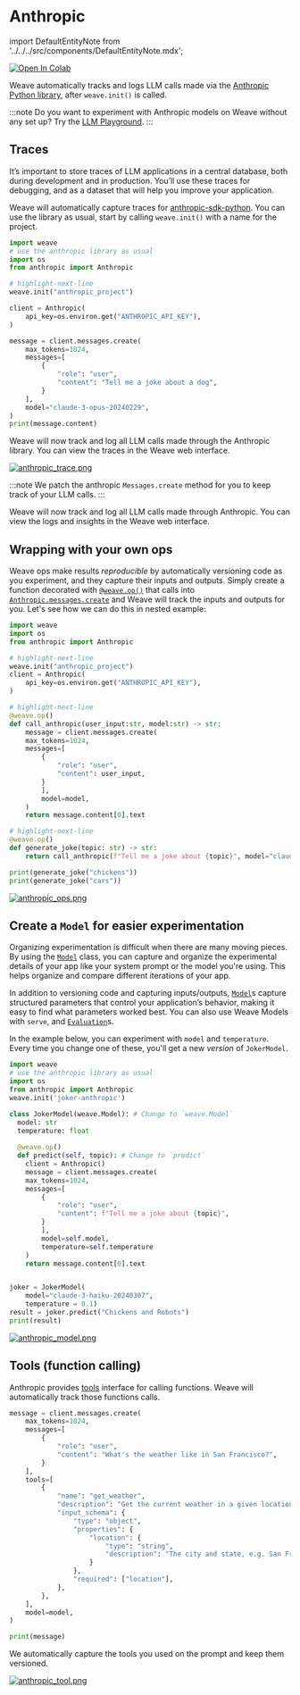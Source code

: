 # Anthropic

import DefaultEntityNote from '../../../src/components/DefaultEntityNote.mdx';

<a target="_blank" href="https://colab.research.google.com/github/wandb/examples/blob/master/weave/docs/quickstart_anthropic.ipynb">
  <img src="https://colab.research.google.com/assets/colab-badge.svg" alt="Open In Colab"/>
</a>

Weave automatically tracks and logs LLM calls made via the [Anthropic Python library](https://github.com/anthropics/anthropic-sdk-python), after `weave.init()` is called.

:::note
Do you want to experiment with Anthropic models on Weave without any set up? Try the [LLM Playground](../tools/playground.md).
:::

## Traces

It’s important to store traces of LLM applications in a central database, both during development and in production. You’ll use these traces for debugging, and as a dataset that will help you improve your application.

Weave will automatically capture traces for [anthropic-sdk-python](https://github.com/anthropics/anthropic-sdk-python). You can use the library as usual, start by calling `weave.init()` with a name for the project. <DefaultEntityNote />

```python
import weave    
# use the anthropic library as usual
import os
from anthropic import Anthropic

# highlight-next-line
weave.init("anthropic_project")

client = Anthropic(
    api_key=os.environ.get("ANTHROPIC_API_KEY"),
)

message = client.messages.create(
    max_tokens=1024,
    messages=[
        {
            "role": "user",
            "content": "Tell me a joke about a dog",
        }
    ],
    model="claude-3-opus-20240229",
)
print(message.content)
```


Weave will now track and log all LLM calls made through the Anthropic library. You can view the traces in the Weave web interface.

[![anthropic_trace.png](imgs/anthropic_trace.png)](https://wandb.ai/capecape/anthropic_project/weave/calls)

:::note
We patch the anthropic `Messages.create` method for you to keep track of your LLM calls.
:::


Weave will now track and log all LLM calls made through Anthropic. You can view the logs and insights in the Weave web interface.

## Wrapping with your own ops

Weave ops make results *reproducible* by automatically versioning code as you experiment, and they capture their inputs and outputs. Simply create a function decorated with [`@weave.op()`](https://wandb.github.io/weave/guides/tracking/ops) that calls into [`Anthropic.messages.create`](https://docs.anthropic.com/en/api/messages-examples) and Weave will track the inputs and outputs for you. Let's see how we can do this in nested example:

```python
import weave
import os
from anthropic import Anthropic

# highlight-next-line
weave.init("anthropic_project")
client = Anthropic(
    api_key=os.environ.get("ANTHROPIC_API_KEY"),
)

# highlight-next-line
@weave.op()
def call_anthropic(user_input:str, model:str) -> str:
    message = client.messages.create(
    max_tokens=1024,
    messages=[
        {
            "role": "user",
            "content": user_input,
        }
        ],
        model=model,
    )
    return message.content[0].text

# highlight-next-line
@weave.op()
def generate_joke(topic: str) -> str:
    return call_anthropic(f"Tell me a joke about {topic}", model="claude-3-haiku-20240307")

print(generate_joke("chickens"))
print(generate_joke("cars"))
```

[![anthropic_ops.png](imgs/anthropic_ops.png)](https://wandb.github.io/weave/guides/tracking/ops)

## Create a `Model` for easier experimentation

Organizing experimentation is difficult when there are many moving pieces. By using the [`Model`](/guides/core-types/models) class, you can capture and organize the experimental details of your app like your system prompt or the model you're using. This helps organize and compare different iterations of your app. 

In addition to versioning code and capturing inputs/outputs, [`Model`](/guides/core-types/models)s capture structured parameters that control your application’s behavior, making it easy to find what parameters worked best. You can also use Weave Models with `serve`, and [`Evaluation`](/guides/core-types/evaluations)s.

In the example below, you can experiment with `model` and `temperature`. Every time you change one of these, you'll get a new _version_ of `JokerModel`. 

```python
import weave    
# use the anthropic library as usual
import os
from anthropic import Anthropic
weave.init('joker-anthropic')

class JokerModel(weave.Model): # Change to `weave.Model`
  model: str
  temperature: float
  
  @weave.op()
  def predict(self, topic): # Change to `predict`
    client = Anthropic()
    message = client.messages.create(
    max_tokens=1024,
    messages=[
        {
            "role": "user",
            "content": f"Tell me a joke about {topic}",
        }
        ],
        model=self.model,
        temperature=self.temperature
    )
    return message.content[0].text


joker = JokerModel(
    model="claude-3-haiku-20240307",
    temperature = 0.1)
result = joker.predict("Chickens and Robots")
print(result)
```

[![anthropic_model.png](imgs/anthropic_model.png)](https://wandb.ai/capecape/anthropic_project/weave/calls)

## Tools (function calling)

Anthropic provides [tools](https://docs.anthropic.com/en/docs/tool-use) interface for calling functions. Weave will automatically track those functions calls.

```python
message = client.messages.create(
    max_tokens=1024,
    messages=[
        {
            "role": "user",
            "content": "What's the weather like in San Francisco?",
        }
    ],
    tools=[
        {
            "name": "get_weather",
            "description": "Get the current weather in a given location",
            "input_schema": {
                "type": "object",
                "properties": {
                    "location": {
                        "type": "string",
                        "description": "The city and state, e.g. San Francisco, CA",
                    }
                },
                "required": ["location"],
            },
        },
    ],
    model=model,
)

print(message)
```

We automatically capture the tools you used on the prompt and keep them versioned.

[![anthropic_tool.png](imgs/anthropic_tool.png)](https://wandb.ai/capecape/anthropic_project/weave/calls)
